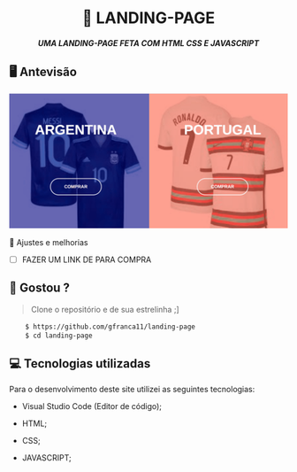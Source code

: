 <h1 align="center">
     📰
LANDING-PAGE 

</h1>

<h5 align="center">
  UMA LANDING-PAGE FETA COM HTML  CSS  E JAVASCRIPT
  </h5>

## 🖥 Antevisão 
<img src="https://github.com/gfranca11/landing-page/blob/main/Anima%C3%A7%C3%A3o.gif">
 
 📌 Ajustes e melhorias
 
 - [ ] FAZER UM LINK DE PARA COMPRA 
 

 
 
 ## 🧐 Gostou ?
 
 > Clone o repositório e de sua estrelinha ;]
   
        $ https://github.com/gfranca11/landing-page
        $ cd landing-page
        
 
 
## 💻 Tecnologias utilizadas

Para o desenvolvimento deste site utilizei as seguintes tecnologias:

 * Visual Studio Code (Editor de código);

* HTML;
* CSS;
* JAVASCRIPT;

